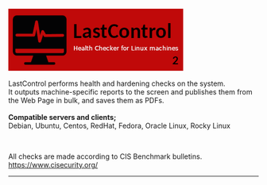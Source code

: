 ![alt text](images/lastcontrol_logo.png "LastControl")
<br>


LastControl performs health and hardening checks on the system.<br>
It outputs machine-specific reports to the screen and publishes them from the Web Page in bulk, and saves them as PDFs.<br>
<br>
**Compatible servers and clients;** <br>
Debian, Ubuntu, Centos, RedHat, Fedora, Oracle Linux, Rocky Linux<br>

<br>

All checks are made according to CIS Benchmark bulletins.<br>
https://www.cisecurity.org/

---
